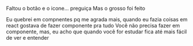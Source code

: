 Faltou o botão e o icone... preguiça
Mas o grosso foi feito

Eu quebrei em compnentes pq me agrada mais, quando eu fazia coisas em react gostava de fazer componente pra tudo
Você não precisa fazer em componente, mas, eu acho que quando você for estudar fica até mais fácil de ver e entender
